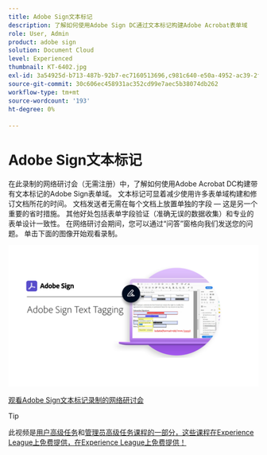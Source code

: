 ```yaml
---
title: Adobe Sign文本标记
description: 了解如何使用Adobe Sign DC通过文本标记构建Adobe Acrobat表单域
role: User, Admin
product: adobe sign
solution: Document Cloud
level: Experienced
thumbnail: KT-6402.jpg
exl-id: 3a54925d-b713-487b-92b7-ec7160513696,c981c640-e50a-4952-ac39-2f90d6d0cf08
source-git-commit: 30c606ec458931ac352cd99e7aec5b38074db262
workflow-type: tm+mt
source-wordcount: '193'
ht-degree: 0%

---
```


# Adobe Sign文本标记

在此录制的网络研讨会（无需注册）中，了解如何使用Adobe Acrobat DC构建带有文本标记的Adobe Sign表单域。 文本标记可显着减少使用许多表单域构建和修订文档所花的时间。 文档发送者无需在每个文档上放置单独的字段 — 这是另一个重要的省时措施。 其他好处包括表单字段验证（准确无误的数据收集）和专业的表单设计一致性。 在网络研讨会期间，您可以通过“问答”窗格向我们发送您的问题。 单击下面的图像开始观看录制。

[![观看会话](../assets/Text-Tagging.png)](https://event.on24.com/wcc/r/2338276/415BE4603F60A61A546C0A91528B444F)

[观看Adobe Sign文本标记录制的网络研讨会](https://event.on24.com/wcc/r/2338276/415BE4603F60A61A546C0A91528B444F)

>[!TIP]
>
>此视频是[用户高级任务](https://experienceleague.adobe.com/?recommended=Sign-U-1-2020.3)和[管理员高级任务课程的一部分，这些课程在Experience League上免费提供，在Experience League上免费提供！](https://experienceleague.adobe.com/?recommended=Sign-A-1-2020.1)
